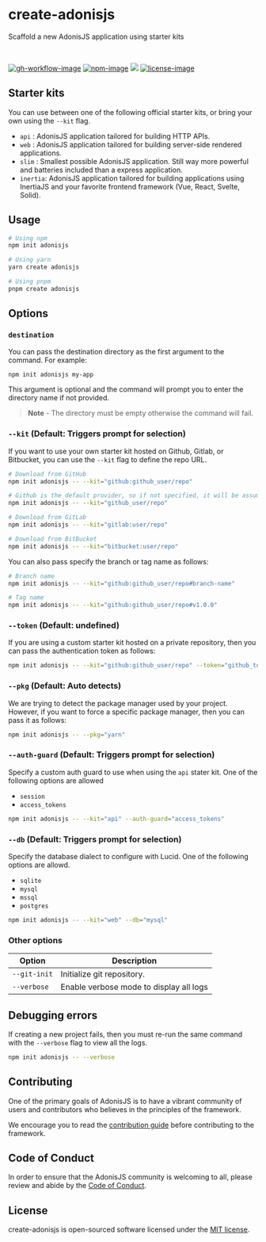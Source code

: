# create-adonisjs

Scaffold a new AdonisJS application using starter kits

<br />

[![gh-workflow-image]][gh-workflow-url] [![npm-image]][npm-url] ![][typescript-image] [![license-image]][license-url]

## Starter kits

You can use between one of the following official starter kits, or bring your own using the `--kit` flag.

- `api` : AdonisJS application tailored for building HTTP APIs.
- `web` : AdonisJS application tailored for building server-side rendered applications.
- `slim` : Smallest possible AdonisJS application. Still way more powerful and batteries included than a express application.
- `inertia`: AdonisJS application tailored for building applications using InertiaJS and your favorite frontend framework (Vue, React, Svelte, Solid).

## Usage

```sh
# Using npm
npm init adonisjs

# Using yarn
yarn create adonisjs

# Using pnpm
pnpm create adonisjs
```

## Options

### `destination`

You can pass the destination directory as the first argument to the command. For example:

```sh
npm init adonisjs my-app
```

This argument is optional and the command will prompt you to enter the directory name if not provided.

> **Note** - The directory must be empty otherwise the command will fail.

### `--kit` (Default: Triggers prompt for selection)

If you want to use your own starter kit hosted on Github, Gitlab, or Bitbucket, you can use the `--kit` flag to define the repo URL.

```sh
# Download from GitHub
npm init adonisjs -- --kit="github:github_user/repo"

# Github is the default provider, so if not specified, it will be assumed as github
npm init adonisjs -- --kit="github_user/repo"

# Download from GitLab
npm init adonisjs -- --kit="gitlab:user/repo"

# Download from BitBucket
npm init adonisjs -- --kit="bitbucket:user/repo"
```

You can also pass specify the branch or tag name as follows:

```sh
# Branch name
npm init adonisjs -- --kit="github:github_user/repo#branch-name"

# Tag name
npm init adonisjs -- --kit="github:github_user/repo#v1.0.0"
```

### `--token` (Default: undefined)

If you are using a custom starter kit hosted on a private repository, then you can pass the authentication token as follows:

```sh
npm init adonisjs -- --kit="github:github_user/repo" --token="github_token"
```

### `--pkg` (Default: Auto detects)

We are trying to detect the package manager used by your project. However, if you want to force a specific package manager, then you can pass it as follows:

```sh
npm init adonisjs -- --pkg="yarn"
```

### `--auth-guard` (Default: Triggers prompt for selection)

Specify a custom auth guard to use when using the `api` stater kit. One of the following options are allowed

- `session`
- `access_tokens`

```sh
npm init adonisjs -- --kit="api" --auth-guard="access_tokens"
```

### `--db` (Default: Triggers prompt for selection)

Specify the database dialect to configure with Lucid. One of the following options are allowd.

- `sqlite`
- `mysql`
- `mssql`
- `postgres`

```sh
npm init adonisjs -- --kit="web" --db="mysql"
```

### Other options

| Option       | Description                             |
| ------------ | --------------------------------------- |
| `--git-init` | Initialize git repository.              |
| `--verbose`  | Enable verbose mode to display all logs |

## Debugging errors

If creating a new project fails, then you must re-run the same command with the `--verbose` flag to view all the logs.

```sh
npm init adonisjs -- --verbose
```

## Contributing

One of the primary goals of AdonisJS is to have a vibrant community of users and contributors who believes in the principles of the framework.

We encourage you to read the [contribution guide](https://github.com/adonisjs/.github/blob/main/docs/CONTRIBUTING.md) before contributing to the framework.

## Code of Conduct

In order to ensure that the AdonisJS community is welcoming to all, please review and abide by the [Code of Conduct](https://github.com/adonisjs/.github/blob/main/docs/CODE_OF_CONDUCT.md).

## License

create-adonisjs is open-sourced software licensed under the [MIT license](LICENSE.md).

[gh-workflow-image]: https://img.shields.io/github/actions/workflow/status/adonisjs/create-adonisjs/test.yml?style=for-the-badge
[gh-workflow-url]: https://github.com/adonisjs/create-adonisjs/actions/workflows/test.yml 'Github action'
[npm-image]: https://img.shields.io/npm/v/create-adonisjs/latest.svg?style=for-the-badge&logo=npm
[npm-url]: https://www.npmjs.com/package/create-adonisjs/v/latest 'npm'
[typescript-image]: https://img.shields.io/badge/Typescript-294E80.svg?style=for-the-badge&logo=typescript
[license-url]: LICENSE.md
[license-image]: https://img.shields.io/github/license/adonisjs/create-adonisjs?style=for-the-badge
